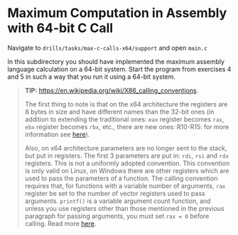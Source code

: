 # Maximum Computation in Assembly with 64-bit C Call

Navigate to `drills/tasks/max-c-calls-x64/support` and open `main.c`

In this subdirectory you should have implemented the maximum assembly language calculation on a 64-bit system.
Start the program from exercises 4 and 5 in such a way that you run it using a 64-bit system.

> **TIP:**
> <https://en.wikipedia.org/wiki/X86_calling_conventions>.
>
> The first thing to note is that on the x64 architecture the registers are 8 bytes in size and have different names than the 32-bit ones (in addition to extending the traditional ones: `eax` register becomes `rax`, `ebx` register becomes `rbx`, etc., there are new ones: R10-R15: for more information see [here](<https://stackoverflow.com/questions/20637569/assembly-registers-in-64-bit-architecture>)).
>
> Also, on x64 architecture parameters are no longer sent to the stack, but put in registers.
> The first 3 parameters are put in: `rdi`, `rsi` and `rdx` registers.
> This is not a uniformly adopted convention.
> This convention is only valid on Linux, on Windows there are other registers which are used to pass the parameters of a function.
> The calling convention requires that, for functions with a variable number of arguments, `rax` register be set to the number of vector registers used to pass arguments.
> `printf()` is a variable argument count function, and unless you use registers other than those mentioned in the previous paragraph for passing arguments, you must set `rax = 0` before calling.
> Read more [here](<https://stackoverflow.com/questions/38335212/calling-printf-in-x86-64-using-gnu-assembler>).
